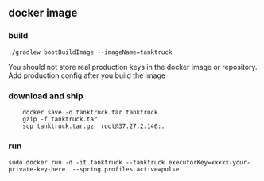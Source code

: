 
## docker image

### build

````shell
./gradlew bootBuildImage --imageName=tanktruck
````
You should not store real production keys in the docker image or repository.
Add production config after you build the image



### download and ship

````shell
    docker save -o tanktruck.tar tanktruck
    gzip -f tanktruck.tar
    scp tanktruck.tar.gz  root@37.27.2.146:.
````



### run

````shell
sudo docker run -d -it tanktruck --tanktruck.executorKey=xxxxx-your-private-key-here  --spring.profiles.active=pulse
````